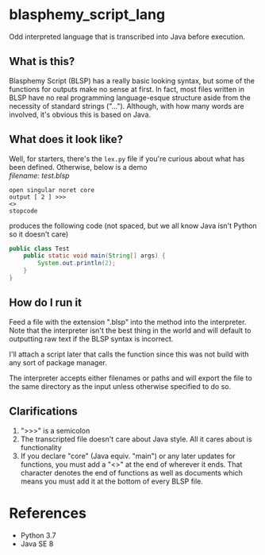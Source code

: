 # blasphemy_script_lang
Odd interpreted language that is transcribed into Java before execution.

## What is this?
Blasphemy Script (BLSP) has a really basic looking syntax, but some of the functions for outputs make no sense at first. In fact, most files written in BLSP have no real programming language-esque structure aside from the necessity of standard strings ("..."). Although, with how many words are involved, it's obvious this is based on Java.

## What does it look like?
Well, for starters, there's the ```lex.py``` file if you're curious about what has been defined. Otherwise, below is a demo<br>
*filename: test.blsp*
```
open singular noret core
output [ 2 ] >>>
<>
stopcode
```
produces the following code (not spaced, but we all know Java isn't Python so it doesn't care)
```java
public class Test
    public static void main(String[] args) {
        System.out.println(2);
    }
}
```

## How do I run it
Feed a file with the extension ".blsp" into the method into the interpreter. Note that the interpreter isn't the best thing in the world and will default to outputting raw text if the BLSP syntax is incorrect.

I'll attach a script later that calls the function since this was not build with any sort of package manager.

The interpreter accepts either filenames or paths and will export the file to the same directory as the input unless otherwise specified to do so.

## Clarifications
1. ">>>" is a semicolon
2. The transcripted file doesn't care about Java style. All it cares about is functionality
3. If you declare "core" (Java equiv. "main") or any later updates for functions, you must add a "<>" at the end of wherever it ends. That character denotes the end of functions as well as documents which means you must add it at the bottom of every BLSP file.
# References
- Python 3.7
- Java SE 8
